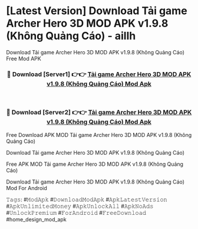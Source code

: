# [Latest Version] Download Tải game Archer Hero 3D MOD APK v1.9.8 (Không Quảng Cáo) - aillh

Download Tải game Archer Hero 3D MOD APK v1.9.8 (Không Quảng Cáo) Free Mod APK

<div align="center">
<h3>🔴 Download [Server1] 👉👉 <a href="https://apk-comot.site?title=Tải_game_Archer_Hero_3D_MOD_APK_v1.9.8_(Không_Quảng_Cáo)">Tải game Archer Hero 3D MOD APK v1.9.8 (Không Quảng Cáo) Mod Apk</a></h3><br>

<h3>🔴 Download [Server2] 👉👉 <a href="https://apk-comot.site?title=Tải_game_Archer_Hero_3D_MOD_APK_v1.9.8_(Không_Quảng_Cáo)">Tải game Archer Hero 3D MOD APK v1.9.8 (Không Quảng Cáo) Mod Apk</a></h3>
</div>


Free Download APK MOD Tải game Archer Hero 3D MOD APK v1.9.8 (Không Quảng Cáo)

Download Tải game Archer Hero 3D MOD APK v1.9.8 (Không Quảng Cáo) 

Free APK MOD Tải game Archer Hero 3D MOD APK v1.9.8 (Không Quảng Cáo) 

Download Tải game Archer Hero 3D MOD APK v1.9.8 (Không Quảng Cáo) Mod For Android

𝚃𝚊𝚐𝚜: #𝙼𝚘𝚍𝙰𝚙𝚔 #𝙳𝚘𝚠𝚗𝚕𝚘𝚊𝚍𝙼𝚘𝚍𝙰𝚙𝚔 #𝙰𝚙𝚔𝙻𝚊𝚝𝚎𝚜𝚝𝚅𝚎𝚛𝚜𝚒𝚘𝚗 #𝙰𝚙𝚔𝚄𝚗𝚕𝚒𝚖𝚒𝚝𝚎𝚍𝙼𝚘𝚗𝚎𝚢 #𝙰𝚙𝚔𝚄𝚗𝚕𝚘𝚌𝚔𝙰𝚕𝚕 #𝙰𝚙𝚔𝙽𝚘𝙰𝚍𝚜 #𝚄𝚗𝚕𝚘𝚌𝚔𝙿𝚛𝚎𝚖𝚒𝚞𝚖 #𝙵𝚘𝚛𝙰𝚗𝚍𝚛𝚘𝚒𝚍 #𝙵𝚛𝚎𝚎𝙳𝚘𝚠𝚗𝚕𝚘𝚊𝚍 #home_design_mod_apk